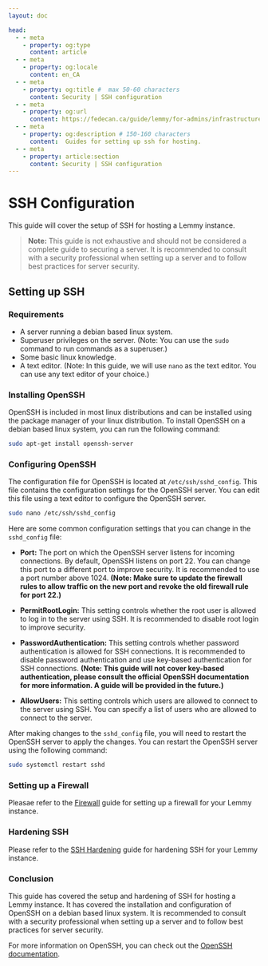 ```yaml
---
layout: doc

head:
  - - meta
    - property: og:type
      content: article
  - - meta
    - property: og:locale
      content: en_CA
  - - meta
    - property: og:title #  max 50-60 characters
      content: Security | SSH configuration
  - - meta
    - property: og:url
      content: https://fedecan.ca/guide/lemmy/for-admins/infrastructure/ssh/configuration
  - - meta
    - property: og:description # 150-160 characters
      content:  Guides for setting up ssh for hosting.
  - - meta
    - property: article:section
      content: Security | SSH configuration
---
```


# SSH Configuration

This guide will cover the setup of SSH for hosting a Lemmy instance.

> **Note:** This guide is not exhaustive and should not be considered a complete guide to securing a server. It is recommended to consult with a security professional when setting up a server and to follow best practices for server security.

## Setting up SSH

### Requirements

- A server running a debian based linux system.
- Superuser privileges on the server. (Note: You can use the `sudo` command to run commands as a superuser.)
- Some basic linux knowledge.
- A text editor. (Note: In this guide, we will use `nano` as the text editor. You can use any text editor of your choice.)

### Installing OpenSSH

OpenSSH is included in most linux distributions and can be installed using the package manager of your linux distribution. To install OpenSSH on a debian based linux system, you can run the following command:

```bash
sudo apt-get install openssh-server
```

### Configuring OpenSSH

The configuration file for OpenSSH is located at `/etc/ssh/sshd_config`. This file contains the configuration settings for the OpenSSH server. You can edit this file using a text editor to configure the OpenSSH server.

```bash
sudo nano /etc/ssh/sshd_config
```

Here are some common configuration settings that you can change in the `sshd_config` file:

- **Port:** The port on which the OpenSSH server listens for incoming connections. By default, OpenSSH listens on port 22. You can change this port to a different port to improve security. It is recommended to use a port number above 1024. **(Note: Make sure to update the firewall rules to allow traffic on the new port and revoke the old firewall rule for port 22.)**

- **PermitRootLogin:** This setting controls whether the root user is allowed to log in to the server using SSH. It is recommended to disable root login to improve security.

- **PasswordAuthentication:** This setting controls whether password authentication is allowed for SSH connections. It is recommended to disable password authentication and use key-based authentication for SSH connections. **(Note: This guide will not cover key-based authentication, please consult the official OpenSSH documentation for more information. A guide will be provided in the future.)**

- **AllowUsers:** This setting controls which users are allowed to connect to the server using SSH. You can specify a list of users who are allowed to connect to the server.

After making changes to the `sshd_config` file, you will need to restart the OpenSSH server to apply the changes. You can restart the OpenSSH server using the following command:

```bash
sudo systemctl restart sshd
```

### Setting up a Firewall

Pleasae refer to the [Firewall](../firewall.md) guide for setting up a firewall for your Lemmy instance.

### Hardening SSH

Please refer to the [SSH Hardening](hardening.md) guide for hardening SSH for your Lemmy instance.

### Conclusion

This guide has covered the setup and hardening of SSH for hosting a Lemmy instance. It has covered the installation and configuration of OpenSSH on a debian based linux system. It is recommended to consult with a security professional when setting up a server and to follow best practices for server security.

For more information on OpenSSH, you can check out the [OpenSSH documentation](https://www.openssh.com/).

